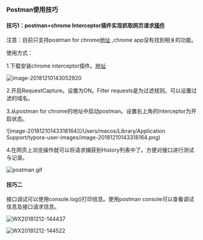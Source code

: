 ### Postman使用技巧

#### 技巧1：postman+chrome Interceptor插件实现抓取网页请求[插件](https://chrome.google.com/webstore/detail/postman-interceptor/aicmkgpgakddgnaphhhpliifpcfhicfo/)

注意：目前只支持postman for chrome[地址](https://chrome.google.com/webstore/detail/postman/fhbjgbiflinjbdggehcddcbncdddomop/related?hl=en) ,chrome app没有找到相关的功能。   

使用方式：   

1.下载安装chrome interceptor插件。[地址](https://chrome.google.com/webstore/detail/postman-interceptor/aicmkgpgakddgnaphhhpliifpcfhicfo)

![image-20181210143052920](https://raw.githubusercontent.com/shiyuan17/postman-apiwiki/master/images/image-20181210143052920.png)

2.开启RequestCapture。设置为ON。Filter requests是为过滤规则。可以设置过滤的域名。

3.从postman for chrome的地址中启动postman。设置右上角的Interceptor为开启状态。

![image-20181210143318164](/Users/macos/Library/Application Support/typora-user-images/image-20181210143318164.png)

4.在网页上浏览操作就可以将请求捕获到History列表中了。方便对接口进行测试与记录。

![postman gif](https://raw.githubusercontent.com/shiyuan17/postman-apiwiki/master/images/postman-gif.gif)



#### 技巧二

接口调试可以使用console.log()打印信息。使用postman console可以查看调试信息及接口请求信息。

![WX20181212-144437](https://raw.githubusercontent.com/shiyuan17/postman-apiwiki/master/images/WX20181212-144437.png)

![WX20181212-144522](https://raw.githubusercontent.com/shiyuan17/postman-apiwiki/master/images/WX20181212-144522.png)